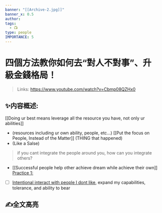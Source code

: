 ```yaml
---
banner: "[[Archive-2.jpg]]"
banner_x: 0.5
author:
tags:
  - 📺
type: people
IMPORTANCE: 5
---
```

# 四個方法教你如何去“對人不對事”、升級金錢格局！
>Links: https://www.youtube.com/watch?v=Cbmp08QZHx0

## ✨内容概述:
[[Doing ur best means leverage all the resource you have, not only ur abilities]]
- (resources including ur own ability, people, etc...)
[[Put the focus on People, Instead of the Matter]] (THING that happened) 
- (Like a Salse)
> 	if you cant integrate the people around you, how can you integrate others?
> 	
- [[Successful people help other achieve dream while achieve their own]]
<u>Practice 1:</u>
- [ ] <u>Intentional interact with people I dont like</u>, expand my capabilities, tolerance, and ability to bear


## ✍全文高亮


